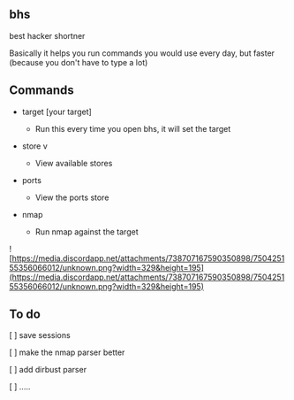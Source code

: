 bhs
- 
best hacker shortner


Basically it helps you run commands you would use every day, but faster (because you don't have to type a lot)


## Commands

- target [your target]
    - Run this every time you open bhs, it will set the target

- store v
    - View available stores

- ports
    - View the ports store

- nmap
    - Run nmap against the target

![https://media.discordapp.net/attachments/738707167590350898/750425155356066012/unknown.png?width=329&height=195](https://media.discordapp.net/attachments/738707167590350898/750425155356066012/unknown.png?width=329&height=195)

## To do

[ ] save sessions

[ ] make the nmap parser better

[ ] add dirbust parser

[ ] .....